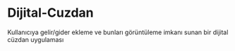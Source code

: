 # Dijital-Cuzdan
Kullanıcıya gelir/gider ekleme ve bunları görüntüleme imkanı sunan bir dijital cüzdan uygulaması

